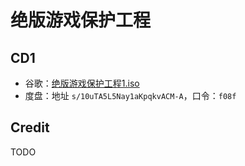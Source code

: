 # 绝版游戏保护工程

## CD1

- 谷歌：[绝版游戏保护工程1.iso](https://drive.google.com/file/d/1aTJXIw5Q7c-0ga08DjXp72vI4PTQPHlg/view?usp=sharing)
- 度盘：地址 `s/10uTA5L5Nay1aKpqkvACM-A`，口令：`f08f`

## Credit

TODO 


